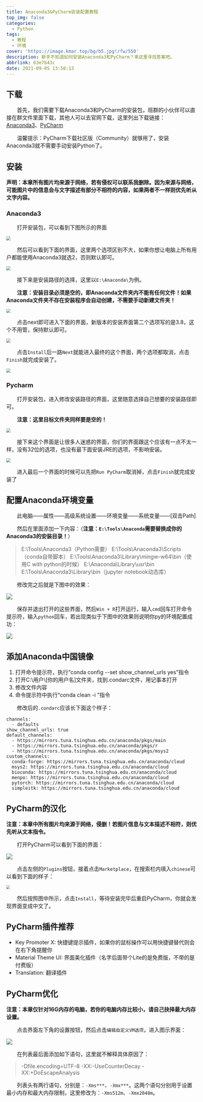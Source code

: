 ```yaml
---
title: Anaconda3&PyCharm安装配置教程
top_img: false
categories:
  - Python
tags:
  - 教程
  - 环境
cover: 'https://image.kmar.top/bg/b5.jpg!/fw/550'
description: 新手不知道如何安装Anaconda3和PyCharm？来这里寻找答案吧。
abbrlink: 63e7b43c
date: 2021-09-05 13:58:13
---
```


## 下载

&emsp;&emsp;首先，我们需要下载Anaconda3和PyCharm的安装包，班群的小伙伴可以直接在群文件里面下载，其他人可以去官网下载，这里列出下载链接：[Anaconda3](https://www.anaconda.com/products/individual)、[PyCharm](https://www.jetbrains.com/zh-cn/pycharm/download/#section=windows)

&emsp;&emsp;温馨提示：PyCharm下载社区版（Community）就够用了，安装Anaconda3就不需要手动安装Python了。

## 安装

**声明：本章所有图片均来源于网络，若有侵权可以联系我删除。因为来源与网络，可能图片中的信息会与文字描述有部分不相符的内容，如果两者不一样则优先听从文字内容。**

### Anaconda3

&emsp;&emsp;打开安装包，可以看到下图所示的界面

<img src="https://pic1.zhimg.com/v2-1a95c6756d90ce6dd74a9f08f6dd50a8_r.jpg" style="zoom:67%;" />

&emsp;&emsp;然后可以看到下面的界面，这里两个选项区别不大，如果你想让电脑上所有用户都能使用Anaconda3就选2，否则默认即可。

<img src="https://pic2.zhimg.com/v2-29778a46617e491adb554ac5fa5823b1_r.jpg" style="zoom:67%;" />

&emsp;&emsp;接下来是安装路径的选择，这里以`E:\Anaconda\`为例。

&emsp;&emsp;**注意：安装目录必须是空的，即Anaconda文件夹内不能有任何文件！如果Anaconda文件夹不存在安装程序会自动创建，不需要手动新建文件夹！**

<img src="https://pic2.zhimg.com/v2-64590b21362f65132f54d1a597f0c809_r.jpg" style="zoom:67%;" />

&emsp;&emsp;点击next即可进入下面的界面，新版本的安装界面第二个选项写的是3.8，这个不用管，保持默认即可。

<img src="https://pic1.zhimg.com/v2-118a4d294002f24f36b86cb6250b2594_r.jpg" style="zoom:67%;" />

&emsp;&emsp;点击`Install`后一路`Next`就能进入最终的这个界面，两个选项都取消，点击`Finish`就完成安装了。

<img src="https://pic2.zhimg.com/v2-6ed983e8cedf48dc0c0870d3de2c620d_r.jpg" style="zoom:67%;" />

### Pycharm

&emsp;&emsp;打开安装包，进入修改安装路径的界面，这里随意选择自己想要的安装路径即可。

&emsp;&emsp;**注意：这里目标文件夹同样要是空的！**

<img src="https://pic4.zhimg.com/80/v2-8fa2ab72964bc9a979b31d562012e45b_720w.jpg" style="zoom:67%;" />

&emsp;&emsp;接下来这个界面是让很多人迷惑的界面，你们的界面跟这个应该有一点不太一样，没有32位的选项，也没有最下面安装JRE的选项，不影响安装。

<img src="https://pic2.zhimg.com/80/v2-4adeead66fe9a9ac358d2ef6e1984b2d_720w.jpg" style="zoom: 67%;" />

&emsp;&emsp;进入最后一个界面的时候可以先把`Run PyCharm`取消掉，点击`Finish`就完成安装了

## 配置Anaconda环境变量

&emsp;&emsp;此电脑——属性——高级系统设置——环境变量——系统变量——[双击Path]

&emsp;&emsp;然后在里面添加一下内容：（**注意：`E:\Tools\Anaconda`需要替换成你的Anaconda3的安装目录！**）

> E:\Tools\Anaconda3（Python需要）
> E:\Tools\Anaconda3\Scripts（conda自带脚本）
> E:\Tools\Anaconda3\Library\mingw-w64\bin（使用C with python的时候） E:\Anaconda\Library\usr\bin
> E:\Tools\Anaconda3\Library\bin（jupyter notebook动态库）

&emsp;&emsp;修改完之后就是下图中的效果：

![](https://image.kmar.top/py/path.png!/scale/67)

&emsp;&emsp;保存并退出打开的这些界面，然后`Win + R`打开运行，输入`cmd`回车打开命令提示符，输入`python`回车，若出现类似于下图中的效果则说明你py的环境配置成功：

![](https://image.kmar.top/py/check.png!/scale/67)

## 添加Anaconda中国镜像

<ol>
    <li>打开命令提示符，执行“conda config --set show_channel_urls yes”指令</li>
    <li>打开C:\用户\[你的用户名]文件夹，找到.condarc文件，用记事本打开</li>
    <li>修改文件内容</li>
    <li>命令提示符中执行“conda clean -i ”指令</li>
</ol>


&emsp;&emsp;修改后的`.condarc`应该长下面这个样子：

```
channels:
  - defaults
show_channel_urls: true
default_channels:
  - https://mirrors.tuna.tsinghua.edu.cn/anaconda/pkgs/main
  - https://mirrors.tuna.tsinghua.edu.cn/anaconda/pkgs/r
  - https://mirrors.tuna.tsinghua.edu.cn/anaconda/pkgs/msys2
custom_channels:
  conda-forge: https://mirrors.tuna.tsinghua.edu.cn/anaconda/cloud
  msys2: https://mirrors.tuna.tsinghua.edu.cn/anaconda/cloud
  bioconda: https://mirrors.tuna.tsinghua.edu.cn/anaconda/cloud
  menpo: https://mirrors.tuna.tsinghua.edu.cn/anaconda/cloud
  pytorch: https://mirrors.tuna.tsinghua.edu.cn/anaconda/cloud
  simpleitk: https://mirrors.tuna.tsinghua.edu.cn/anaconda/cloud
```

## PyCharm的汉化

**注意：本章中所有图片均来源于网络，侵删！若图片信息与文本描述不相符，则优先听从文本指令。**

&emsp;&emsp;打开PyCharm可以看到下面的界面：

![](https://image.kmar.top/py/25389123-349af93c05042b76.webp!/scale/80)

&emsp;&emsp;点击左侧的`Plugins`按钮，接着点击`Marketplace`，在搜索栏内填入`chinese`可以看到下面的样子：

<img src="https://img-blog.csdnimg.cn/20210304214811945.png?x-oss-process=image/watermark,type_ZmFuZ3poZW5naGVpdGk,shadow_10,text_aHR0cHM6Ly9ibG9nLmNzZG4ubmV0L3FxXzQ0MTExODA1,size_16,color_FFFFFF,t_70#pic_center" style="zoom:59%;" />

&emsp;&emsp;然后按照图中所示，点击`Install`，等待安装完毕后重启PyCharm，你就会发现界面变成中文了。

## PyCharm插件推荐

<ul>
    <li>Key Promoter X: 快捷键提示插件，如果你的鼠标操作可以用快捷键替代则会在右下角提醒你</li>
    <li>Material Theme UI: 界面美化插件（名字后面带个Lite的是免费版，不带的是付费版）</li>
    <li>Translation: 翻译插件</li>
</ul>


## PyCharm优化

**注意：本章仅针对16G内存的电脑，若你的电脑内存比较小，请自己抉择最大内存设置。**

&emsp;&emsp;点击界面左下角的设置按钮，然后点击`编辑自定义VM选项`，进入图示界面：

![](https://image.kmar.top/py/edit.png!/scale/67)

&emsp;&emsp;在列表最后面添加如下语句，这里就不解释具体原因了：

>-Dfile.encoding=UTF-8
>-XX:-UseCounterDecay
>-XX:+DoEscapeAnalysis

&emsp;&emsp;列表头有两行语句，分别是：`-Xms***`、`-Xmx***`。这两个语句分别用于设置最小内存和最大内存限制，这里修改为：`-Xms512m`、`-Xmx2048m`。
